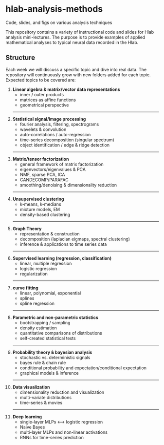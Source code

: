 # hlab-analysis-methods
Code, slides, and figs on various analysis techniques

This repository contains a variety of instructional code and slides for Hlab analysis mini-lectures. The purpose is to provide examples of applied mathematical analyses to typical neural data recorded in the Hlab. 

## Structure
Each week we will discuss a specific topic and dive into real data. The repository will continuously grow with new folders added for each topic. Expected topics to be covered are:

1. **Linear algebra & matrix/vector data representations**
    * inner / outer products
    * matrices as affine functions
    * geometrical perspective
    ---
2. **Statistical signal/image processing**
    * fourier analysis, filtering, spectrograms
    * wavelets & convolution
    * auto-correlations / auto-regression
    * time-series decomposition (singular spectrum)
    * object identification / edge & ridge detection
    ---
3. **Matrix/tensor factorization**
    * general framework of matrix factorization
    * eigenvectors/eigenvalues & PCA
    * NMF, sparse PCA, ICA
    * CANDECOMP/PARAFAC
    * smoothing/denoising & dimensionality reduction
    ---
4. **Unsupervised clustering**
    * k-means, k-medians
    * mixture models, EM 
    * density-based clustering
    ---
5. **Graph Theory**
    * representation & construction
    * decomposition (laplacian eigmaps, spectral clustering)
    * inference & applications to time series data
    ---
6. **Supervised learning (regression, classification)**
    * linear, multiple regression
    * logistic regression
    * regularization
    ---
7. **curve fitting**
    * linear, polynomial, exponential
    * splines 
    * spline regression
    ---
8. **Parametric and non-parametric statistics**
    * bootstrapping / sampling
    * density estimation
    * quantitative comparisons of distributions
    * self-created statistical tests
    ---
9. **Probability theory & bayesian analysis**
    * stochastic vs. deterministic signals
    * bayes rule & chain rule
    * conditional probability and expectation/conditional expectation
    * graphical models & inference
    ---
10. **Data visualization**
    * dimensionality reduction and visualization
    * multi-variate distributions
    * time-series & movies
    ---
11. **Deep learning**
    * single-layer MLPs <--> logistic regression
    * Naive Bayes 
    * multi-layer MLPs and non-linear activations
    * RNNs for time-series prediction